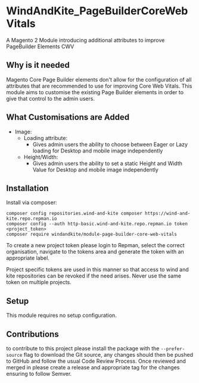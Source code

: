# WindAndKite_PageBuilderCoreWebVitals

A Magento 2 Module introducing additional attributes to improve PageBuilder Elements CWV

## Why is it needed
Magento Core Page Builder elements don't allow for the configuration of all attributes that are recommended to use for
improving Core Web Vitals. This module aims to customise the existing Page Builder elements in order to give that
control to the admin users.

## What Customisations are Added
- Image:
  - Loading attribute:
    - Gives admin users the ability to choose between Eager or Lazy loading for Desktop and mobile image independently
  - Height/Width:
    - Gives admin users the ability to set a static Height and Width Value for Desktop and mobile image independently

## Installation
Install via composer:

```
composer config repositories.wind-and-kite composer https://wind-and-kite.repo.repman.io
composer config --auth http-basic.wind-and-kite.repo.repman.io token <project_token>
composer require windandkite/module-page-builder-core-web-vitals
```

To create a new project token please login to Repman, select the correct organisation, navigate to the tokens area and
generate the token with an appropriate label.

Project specific tokens are used in this manner so that access to wind and kite repositories can be revoked if the need
arises. Never use the same token on multiple projects.

## Setup
This module requires no setup configuration.

## Contributions
to contribute to this project please install the package with the `--prefer-source` flag to download the Git source, any
changes should then be pushed to GitHub and follow the usual Code Review Process. Once reviewed and merged in please
create a release and appropriate tag for the changes ensuring to follow Semver.
